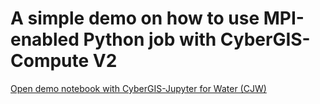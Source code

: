 # A simple demo on how to use MPI-enabled Python job with CyberGIS-Compute V2 


[Open demo notebook with CyberGIS-Jupyter for Water (CJW)](http://go.illinois.edu/cybergis-jupyter-water/hub/user-redirect/git-pull?repo=https%3A%2F%2Fgithub.com%2Fcybergis%2Fcybergis-compute-mpi-helloworld&urlpath=tree%2Fcybergis-compute-mpi-helloworld%2Fmpi-hello-world.ipynb&branch=main)
